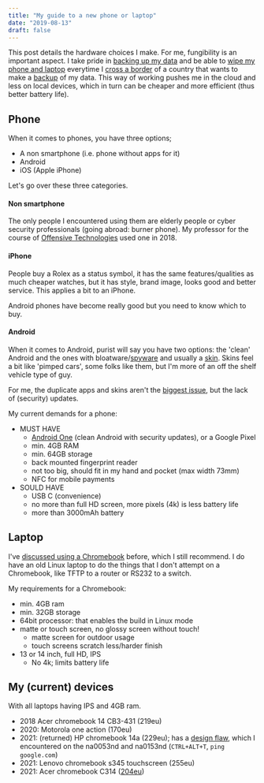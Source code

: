 ```yaml
---
title: "My guide to a new phone or laptop"
date: "2019-08-13"
draft: false
---
```


This post details the hardware choices I make.
For me, fungibility is an important aspect.
I take pride in [backing up my data](https://blog.lent.ink/post/databackup/)
and be able to
[wipe my phone and laptop](https://www.kaspersky.com/blog/digital-searches-at-border/20781/)
everytime I
[cross a border](https://www.eff.org/wp/digital-privacy-us-border-2017)
of a country that wants to make a
[backup](https://nakedsecurity.sophos.com/2018/12/13/border-agents-are-copying-travelers-data-leaving-it-on-usb-drives/)
of my data.
This way of working pushes me in the cloud and less on local devices,
which in turn can be cheaper and more efficient (thus better battery life).

## Phone

When it comes to phones,
you have three options;

- A non smartphone (i.e. phone without apps for it)
- Android
- iOS (Apple iPhone)

Let's go over these three categories.

#### Non smartphone

The only people I encountered using them are
elderly people or cyber security professionals (going abroad: burner phone).
My professor for the course of
[Offensive Technologies](https://www.os3.nl/2017-2018/courses/ot/start) used one in 2018.

#### iPhone

People buy a Rolex as a status symbol,
it has the same features/qualities as much cheaper watches,
but it has style, brand image, looks good and better service.
This applies a bit to an iPhone.

Android phones have become really good
but you need to know which to buy.

#### Android

When it comes to Android, purist will say you have two options:
the 'clean' Android
and the ones with bloatware/[spyware](https://thehackernews.com/2017/05/hp-audio-driver-laptop-keylogger.html)
and usually a
[skin](https://www.trustedreviews.com/news/worst-android-skin-3544019).
Skins feel a bit like 'pimped cars',
some folks like them,
but I'm more of an off the shelf vehicle type of guy.

For me, the duplicate apps and skins aren't the
[biggest issue](https://www.cnet.com/news/android-malware-that-comes-preinstalled-are-a-massive-threat/),
but the lack of (security) updates.

My current demands for a phone:

- MUST HAVE
  - [Android One](https://android.com/one) (clean Android with security updates), or a Google Pixel
  - min. 4GB RAM
  - min. 64GB storage
  - back mounted fingerprint reader
  - not too big, should fit in my hand and pocket (max width 73mm)
  - NFC for mobile payments
- SOULD HAVE
  - USB C (convenience)
  - no more than full HD screen, more pixels (4k) is less battery life
  - more than 3000mAh battery


## Laptop

I've
[discussed using a Chromebook](https://blog.lent.ink/post/chromebook/)
before,
which I still recommend.
I do have an old Linux laptop to do the things that I don't attempt on a Chromebook,
like TFTP to a router or RS232 to a switch.

My requirements for a Chromebook:

- min. 4GB ram
- min. 32GB storage
- 64bit processor: that enables the build in Linux mode
- matte or touch screen, no glossy screen without touch!
  - matte screen for outdoor usage
  - touch screens scratch less/harder finish
- 13 or 14 inch, full HD, IPS
  - No 4k; limits battery life


## My (current) devices

With all laptops having IPS and 4GB ram.

- 2018 Acer chromebook 14 CB3-431 (219eu)
- 2020: Motorola one action (170eu)
- 2021: (returned) HP chromebook 14a (229eu); has a [design flaw](https://support.google.com/chromebook/thread/85957053?hl=en), which I encountered on the na0053nd and na0153nd (`CTRL+ALT+T`, `ping google.com`)
- 2021: Lenovo chromebook s345 touchscreen (255eu)
- 2021: Acer chromebook C314 ([204eu](https://www.amazon.nl/Acer-Chromebook-Laptop-Full-HD-Celeron/dp/B08439VSXC?))

